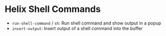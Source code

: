 # Helix Shell Commands

- `run-shell-command` / `sh`: Run shell command and show output in a popup
- `insert-output`: Insert output of a shell command into the buffer

